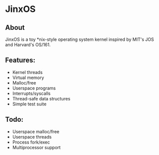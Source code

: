 # JinxOS

## About

JinxOS is a toy *nix-style operating system kernel inspired by MIT's JOS and Harvard's OS/161.

## Features:

* Kernel threads
* Virtual memory
* Malloc/free
* Userspace programs
* Interrupts/syscalls
* Thread-safe data structures
* Simple test suite

## Todo:

* Userspace malloc/free
* Userspace threads
* Process fork/exec
* Multiprocessor support
